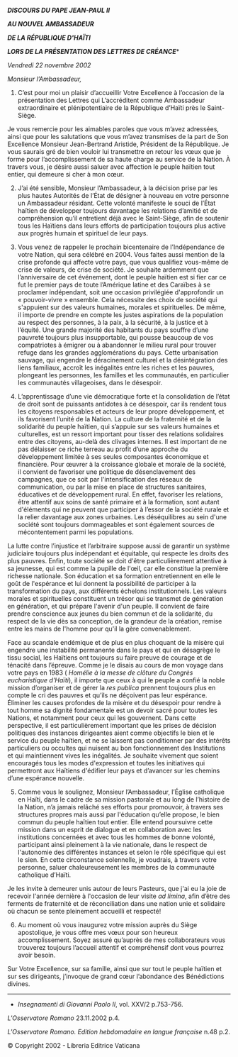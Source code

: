 ***DISCOURS DU PAPE JEAN-PAUL II***

***AU NOUVEL AMBASSADEUR***

***DE LA RÉPUBLIQUE D'HAÏTI***

***LORS DE LA PRÉSENTATION DES LETTRES DE CRÉANCE****

*Vendredi 22 novembre 2002*

*Monsieur l’Ambassadeur,*

1. C’est pour moi un plaisir d’accueillir Votre Excellence à l’occasion de la présentation des Lettres qui L’accréditent comme Ambassadeur extraordinaire et plénipotentiaire de la République d’Haïti près le Saint-Siège.

Je vous remercie pour les aimables paroles que vous m’avez adressées, ainsi que pour les salutations que vous m’avez transmises de la part de Son Excellence Monsieur Jean-Bertrand Aristide, Président de la République. Je vous saurais gré de bien vouloir lui transmettre en retour les vœux que je forme pour l’accomplissement de sa haute charge au service de la Nation. À travers vous, je désire aussi saluer avec affection le peuple haïtien tout entier, qui demeure si cher à mon cœur.

2. J’ai été sensible, Monsieur l’Ambassadeur, à la décision prise par les plus hautes Autorités de l’État de désigner à nouveau en votre personne un Ambassadeur résidant. Cette volonté manifeste le souci de l’État haïtien de développer toujours davantage les relations d’amitié et de compréhension qu’il entretient déjà avec le Saint-Siège, afin de soutenir tous les Haïtiens dans leurs efforts de participation toujours plus active aux progrès humain et spirituel de leur pays.

3. Vous venez de rappeler le prochain bicentenaire de l’Indépendance de votre Nation, qui sera célébré en 2004. Vous faites aussi mention de la crise profonde qui affecte votre pays, que vous qualifiez vous-même de crise de valeurs, de crise de société. Je souhaite ardemment que l’anniversaire de cet événement, dont le peuple haïtien est si fier car ce fut le premier pays de toute l’Amérique latine et des Caraïbes à se proclamer indépendant, soit une occasion privilégiée d'approfondir un « pouvoir-vivre » ensemble. Cela nécessite des choix de société qui s'appuient sur des valeurs humaines, morales et spirituelles. De même, il importe de prendre en compte les justes aspirations de la population au respect des personnes, à la paix, à la sécurité, à la justice et à l’équité. Une grande majorité des habitants du pays souffre d’une pauvreté toujours plus insupportable, qui pousse beaucoup de vos compatriotes à émigrer ou à abandonner le milieu rural pour trouver refuge dans les grandes agglomérations du pays. Cette urbanisation sauvage, qui engendre le déracinement culturel et la désintégration des liens familiaux, accroît les inégalités entre les riches et les pauvres, plongeant les personnes, les familles et les communautés, en particulier les communautés villageoises, dans le désespoir.

4. L’apprentissage d’une vie démocratique forte et la consolidation de l’état de droit sont de puissants antidotes à ce désespoir, car ils rendent tous les citoyens responsables et acteurs de leur propre développement, et ils favorisent l’unité de la Nation. La culture de la fraternité et de la solidarité du peuple haïtien, qui s’appuie sur ses valeurs humaines et culturelles, est un ressort important pour tisser des relations solidaires entre des citoyens, au-delà des clivages internes. Il est important de ne pas délaisser ce riche terreau au profit d’une approche du développement limitée à ses seules composantes économique et financière. Pour œuvrer à la croissance globale et morale de la société, il convient de favoriser une politique de désenclavement des campagnes, que ce soit par l'intensification des réseaux de communication, ou par la mise en place de structures sanitaires, éducatives et de développement rural. En effet, favoriser les relations, être attentif aux soins de santé primaire et à la formation, sont autant d'éléments qui ne peuvent que participer à l’essor de la société rurale et la relier davantage aux zones urbaines. Les déséquilibres au sein d'une société sont toujours dommageables et sont également sources de mécontentement parmi les populations.

La lutte contre l’injustice et l’arbitraire suppose aussi de garantir un système judiciaire toujours plus indépendant et équitable, qui respecte les droits des plus pauvres. Enfin, toute société se doit d'être particulièrement attentive à sa jeunesse, qui est comme la pupille de l'œil, car elle constitue la première richesse nationale. Son éducation et sa formation entretiennent en elle le goût de l'espérance et lui donnent la possibilité de participer à la transformation du pays, aux différents échelons institutionnels. Les valeurs morales et spirituelles constituent un trésor qui se transmet de génération en génération, et qui prépare l'avenir d'un peuple. Il convient de faire prendre conscience aux jeunes du bien commun et de la solidarité, du respect de la vie dès sa conception, de la grandeur de la création, remise entre les mains de l'homme pour qu'il la gère convenablement.

Face au scandale endémique et de plus en plus choquant de la misère qui engendre une instabilité permanente dans le pays et qui en désagrège le tissu social, les Haïtiens ont toujours su faire preuve de courage et de ténacité dans l’épreuve. Comme je le disais au cours de mon voyage dans votre pays en 1983 ( *Homélie à la messe de clôture du Congrès eucharistique d'Haïti*), il importe que ceux à qui le peuple a confié la noble mission d’organiser et de gérer la *res publica* prennent toujours plus en compte le cri des pauvres et qu’ils ne déçoivent pas leur espérance. Éliminer les causes profondes de la misère et du désespoir pour rendre à tout homme sa dignité fondamentale est un devoir sacré pour toutes les Nations, et notamment pour ceux qui les gouvernent. Dans cette perspective, il est particulièrement important que les prises de décision politiques des instances dirigeantes aient comme objectifs le bien et le service du peuple haïtien, et ne se laissent pas conditionner par des intérêts particuliers ou occultes qui nuisent au bon fonctionnement des Institutions et qui maintiennent vives les inégalités. Je souhaite vivement que soient encouragés tous les modes d'expression et toutes les initiatives qui permettront aux Haïtiens d'édifier leur pays et d’avancer sur les chemins d’une espérance nouvelle.

5. Comme vous le soulignez, Monsieur l’Ambassadeur, l’Église catholique en Haïti, dans le cadre de sa mission pastorale et au long de l’histoire de la Nation, n’a jamais relâché ses efforts pour promouvoir, à travers ses structures propres mais aussi par l'éducation qu’elle propose, le bien commun du peuple haïtien tout entier. Elle entend poursuivre cette mission dans un esprit de dialogue et en collaboration avec les institutions concernées et avec tous les hommes de bonne volonté, participant ainsi pleinement à la vie nationale, dans le respect de l'autonomie des différentes instances et selon le rôle spécifique qui est le sien. En cette circonstance solennelle, je voudrais, à travers votre personne, saluer chaleureusement les membres de la communauté catholique d’Haïti.

Je les invite à demeurer unis autour de leurs Pasteurs, que j'ai eu la joie de recevoir l'année dernière à l'occasion de leur visite *ad limina*, afin d’être des ferments de fraternité et de réconciliation dans une nation unie et solidaire où chacun se sente pleinement accueilli et respecté!

6. Au moment où vous inaugurez votre mission auprès du Siège apostolique, je vous offre mes vœux pour son heureux accomplissement. Soyez assuré qu’auprès de mes collaborateurs vous trouverez toujours l’accueil attentif et compréhensif dont vous pourrez avoir besoin.

Sur Votre Excellence, sur sa famille, ainsi que sur tout le peuple haïtien et sur ses dirigeants, j’invoque de grand cœur l’abondance des Bénédictions divines.

* * *

* *Insegnamenti di Giovanni Paolo II*, vol. XXV/2 p.753-756.

*L'Osservatore Romano* 23.11.2002 p.4.

*L'Osservatore Romano. Edition hebdomadaire en langue française* n.48 p.2.

© Copyright 2002 - Libreria Editrice Vaticana